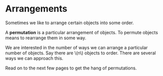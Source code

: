 # Arrangements

Sometimes we like to arrange certain objects into some order.

A **permutation** is a particular arrangement of objects. To permute objects means to rearrange them in some way.

We are interested in the number of ways we can arrange a particular number of objects. Say there are \\(n\\) objects to order. There are several ways we can approach this.

Read on to the next few pages to get the hang of permutations.

